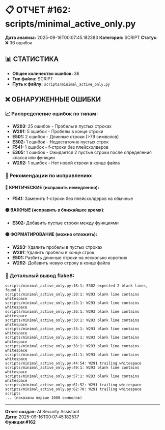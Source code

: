 # 📋 ОТЧЕТ #162: scripts/minimal_active_only.py

**Дата анализа:** 2025-09-16T00:07:45.182383
**Категория:** SCRIPT
**Статус:** ❌ 36 ошибок

## 📊 СТАТИСТИКА

- **Общее количество ошибок:** 36
- **Тип файла:** SCRIPT
- **Путь к файлу:** `scripts/minimal_active_only.py`

## ❌ ОБНАРУЖЕННЫЕ ОШИБКИ

### 📈 Распределение ошибок по типам:

- **W293:** 25 ошибок - Пробелы в пустых строках
- **W291:** 5 ошибок - Пробелы в конце строки
- **E501:** 2 ошибок - Длинные строки (>79 символов)
- **E302:** 1 ошибок - Недостаточно пустых строк
- **F541:** 1 ошибок - f-строки без плейсхолдеров
- **E305:** 1 ошибок - Ожидается 2 пустые строки после определения класса или функции
- **W292:** 1 ошибок - Нет новой строки в конце файла

### 🎯 Рекомендации по исправлению:

#### 🔴 КРИТИЧЕСКИЕ (исправить немедленно):
- **F541:** Заменить f-строки без плейсхолдеров на обычные

#### 🟡 ВАЖНЫЕ (исправить в ближайшее время):
- **E302:** Добавить пустые строки между функциями

#### 🟢 ФОРМАТИРОВАНИЕ (можно отложить):
- **W293:** Удалить пробелы в пустых строках
- **W291:** Удалить пробелы в конце строк
- **E501:** Разбить длинные строки на несколько коротких
- **W292:** Добавить новую строку в конце файла

### 📝 Детальный вывод flake8:

```
scripts/minimal_active_only.py:18:1: E302 expected 2 blank lines, found 1
scripts/minimal_active_only.py:20:1: W293 blank line contains whitespace
scripts/minimal_active_only.py:23:1: W293 blank line contains whitespace
scripts/minimal_active_only.py:26:1: W293 blank line contains whitespace
scripts/minimal_active_only.py:30:1: W293 blank line contains whitespace
scripts/minimal_active_only.py:33:1: W293 blank line contains whitespace
scripts/minimal_active_only.py:36:1: W293 blank line contains whitespace
scripts/minimal_active_only.py:38:1: W293 blank line contains whitespace
scripts/minimal_active_only.py:41:1: W293 blank line contains whitespace
scripts/minimal_active_only.py:44:54: W291 trailing whitespace
scripts/minimal_active_only.py:49:1: W293 blank line contains whitespace
scripts/minimal_active_only.py:57:1: W293 blank line contains whitespace
scripts/minimal_active_only.py:61:52: W291 trailing whitespace
scripts/minimal_active_only.py:62:70: W291 trailing whitespace
scripts
... (показаны первые 1000 символов)
```

---
**Отчет создан:** AI Security Assistant  
**Дата:** 2025-09-16T00:07:45.182537  
**Функция #162**

